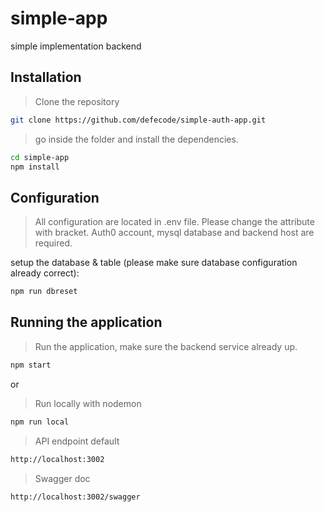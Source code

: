 # simple-app
simple implementation backend


## Installation
> Clone the repository

```sh
git clone https://github.com/defecode/simple-auth-app.git
```
> go inside the folder and install the dependencies.
```sh
cd simple-app
npm install
```

## Configuration
> All configuration are located in .env file. Please change the attribute with bracket. Auth0 account, mysql database and backend host are required.

setup the database & table (please make sure database configuration already correct):
```sh
npm run dbreset
```

## Running the application
> Run the application, make sure the backend service already up.
```sh
npm start
```
or
> Run locally with nodemon

```sh
npm run local
```

> API endpoint default

```sh
http://localhost:3002
```

> Swagger doc

```sh
http://localhost:3002/swagger
```